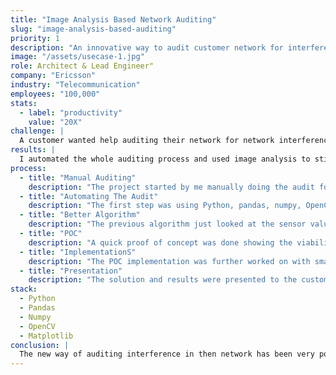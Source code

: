 ```yaml
---
title: "Image Analysis Based Network Auditing"
slug: "image-analysis-based-auditing"
priority: 1
description: "An innovative way to audit customer network for interference, based on image analysis methodology"
image: "/assets/usecase-1.jpg"
role: Architect & Lead Engineer"
company: "Ericsson"
industry: "Telecommunication"
employees: "100,000"
stats:
  - label: "productivity"
    value: "20X"
challenge: |
  A customer wanted help auditing their network for network interference. The system we had in place for auditing the network was very rudimentary (Std deviation of spectrum RSSI) and manual. The process involved doing manual operations on excel sheet having more than a million rows which would take more than 6 hrs to complete. The result also was not very conclusive with a lot of false positives and negatives.
results: |
  I automated the whole auditing process and used image analysis to stitch together data points into an image. The image then could be looked at to make analysis on the data. This method helped draw out very detailed conclusions about the network. The customer with the data available were able to make informed purchasing decision about the NBIR (Narrow Band Interference Rejection) feature Ericsson sold.
process:
  - title: "Manual Auditing"
    description: "The project started by me manually doing the audit for the customer network by looking at the data shared by the customer. This was taking very long and was frustrating specially if a mistake was done in one of the steps. Each step took more than 30 mins."
  - title: "Automating The Audit"
    description: "The first step was using Python, pandas, numpy, OpenCV and PyQt to make a desktop application that could automate the manual steps. This drastically cut down the auditing time to 15 mins. The results were then exported into an excel sheet"
  - title: "Better Algorithm"
    description: "The previous algorithm just looked at the sensor value reading at one point of time to understand if the sensor reading meant an interference or not. After expanding on the desktop tool to visualise the spectrum in 3d it was very obvious that there were many false readings by the standard deviation method. This gave me the idea of using Image Analysis, the main premise of the idea being that the sensor readings for a site could be stitched together for a longer time duration and then normalised and then converted to a black and white image. Where the width and height was time and frequency while the pixel was the power reading of the sensor. Now edge detection algorithms could be used to find edges along the time axis."
  - title: "POC"
    description: "A quick proof of concept was done showing the viability of the solution and was presented to the stakeholders and colleagues. The solution was unanimously accepted as a replacement for the auditing process."
  - title: "ImplementationS"
    description: "The POC implementation was further worked on with smaller algorithms developed to detect moving interference and filtering edge cases. The solution could give much more detailed report of the interference in the whole network."
  - title: "Presentation"
    description: "The solution and results were presented to the customer and the wider organisation. It was highly appreciated by everyone."
stack:
  - Python
  - Pandas
  - Numpy
  - OpenCV
  - Matplotlib
conclusion: |
  The new way of auditing interference in then network has been very popular within my organisation. I was highly commended for the ingenuity and relevance of the solution. The detailed results helped the customer make a very informed decision about the real need for them to buy the NBIR solution that Ericsson was providing.
---
```

